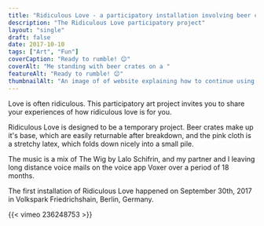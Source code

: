 ```yaml
---
title: "Ridiculous Love - a participatory installation involving beer crates and matching outfits"
description: "The Ridiculous Love participatory project"
layout: "single"
draft: false
date: 2017-10-10
tags: ["Art", "Fun"]
coverCaption: "Ready to rumble! 😊"
coverAlt: "Me standing with beer crates on a "
featureAlt: "Ready to rumble! 😊"
thumbnailAlt: "An image of of website explaining how to continue using MapSwipe."
---
```



Love is often ridiculous. This participatory art project invites you to share your experiences of how ridiculous love is for you. 

Ridiculous Love is designed to be a temporary project. Beer crates make up it's base, which are easily returnable after breakdown, and the pink cloth is a stretchy latex, which folds down nicely into a small pile. 

The music is a mix of The Wig by Lalo Schifrin, and my partner and I leaving long distance voice mails on the voice app Voxer over a period of 18 months. 

The first installation of Ridiculous Love happened on September 30th, 2017 in Volkspark Friedrichshain, Berlin, Germany.

{{< vimeo 236248753 >}}

